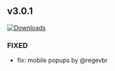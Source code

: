 ## v3.0.1
[![Downloads](https://img.shields.io/github/downloads/artem-sedykh/mini-humidifier/v3.0.1/total.svg)](https://github.com/artem-sedykh/mini-humidifier/releases/tag/v3.0.1)

### FIXED
- fix: mobile popups by @regevbr
